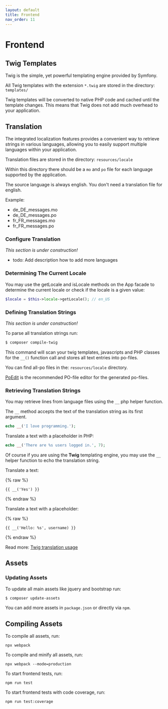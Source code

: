 ```yaml
---
layout: default
title: Frontend
nav_order: 11
---
```


# Frontend

## Twig Templates

Twig is the simple, yet powerful templating engine provided by Symfony. 

All Twig templates with the extension `*.twig` are stored in the directory: `templates/`

Twig templates will be converted to native PHP code and cached until the template changes. 
This means that Twig does not add much overhead to your application.

## Translation

The integrated localization features provides a convenient way to retrieve strings 
in various languages, allowing you to easily support multiple languages within 
your application. 

Translation files are stored in the directory: `resources/locale` 

Within this directory there should be a `mo` and `po` file for each language supported by the application.

The source language is always english. You don't need a translation file for english.

Example:

* de_DE_messages.mo
* de_DE_messages.po
* fr_FR_messages.mo
* fr_FR_messages.po

### Configure Translation

*This section is under construction!*

* todo: Add description how to add more languages

### Determining The Current Locale

You may use the getLocale and isLocale methods on the App facade to determine 
the current locale or check if the locale is a given value:

```php
$locale = $this->locale->getLocale(); // en_US
```

### Defining Translation Strings

*This section is under construction!*

To parse all translation strings run:

```bash
$ composer compile-twig
```

This command will scan your twig templates, javascripts and PHP classes for the `__()` 
function call and stores all text entries into po-files. 

You can find all-po files in the: `resources/locale` directory. 

[PoEdit](https://poedit.net/) is the recommended PO-file editor for the generated po-files.
 

### Retrieving Translation Strings

You may retrieve lines from language files using the `__` php helper function. 

The `__` method accepts the text of the translation string as its first argument. 

```php
echo __('I love programming.');
```

Translate a text with a placeholder in PHP:

```php
echo __('There are %s users logged in.', 7);
```

Of course if you are using the **Twig** templating engine, you may use 
the `__` helper function to echo the translation string.

Translate a text:

{% raw %}
```twig
{{ __('Yes') }}
```
{% endraw %}

Translate a text with a placeholder:

{% raw %}
```twig
{{ __('Hello: %s', username) }}
```
{% endraw %}

Read more: [Twig translation usage](https://github.com/odan/twig-translation#usage)

## Assets

### Updating Assets

To update all main assets like jquery and bootstrap run:

```bash
$ composer update-assets
```

You can add more assets in `package.json` or directly via `npm`.

## Compiling Assets

To compile all assets, run:

```
npx webpack
```

To compile and minify all assets, run:

```
npx webpack --mode=production
```

To start frontend tests, run:

```
npm run test
```

To start frontend tests with code coverage, run:

```
npm run test:coverage
```
